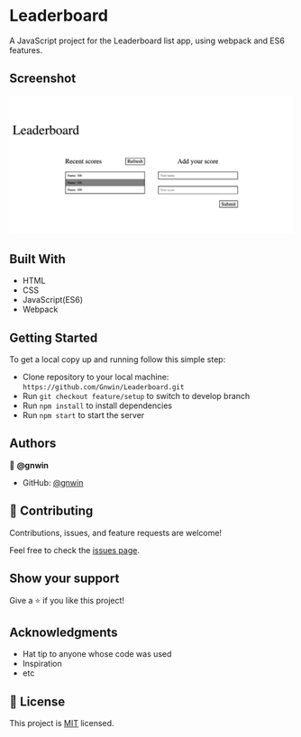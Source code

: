 # Leaderboard

A JavaScript project for the Leaderboard list app, using webpack and ES6 features.

## Screenshot

<img src="./src/assets/images/Screenshot 2022-04-13 at 1.16.53 PM.png">

## Built With

- HTML
- CSS
- JavaScript(ES6)
- Webpack

## Getting Started

To get a local copy up and running follow this simple step:

- Clone repository to your local machine: `https://github.com/Gnwin/Leaderboard.git`
- Run `git checkout feature/setup` to switch to develop branch
- Run `npm install` to install dependencies
- Run `npm start` to start the server


## Authors

👤 **@gnwin**

- GitHub: [@gnwin](https://github.com/gnwin)

## 🤝 Contributing

Contributions, issues, and feature requests are welcome!

Feel free to check the [issues page](../../issues/).

## Show your support

Give a ⭐️ if you like this project!

## Acknowledgments

- Hat tip to anyone whose code was used
- Inspiration
- etc

## 📝 License

This project is [MIT](./LICENSE) licensed.